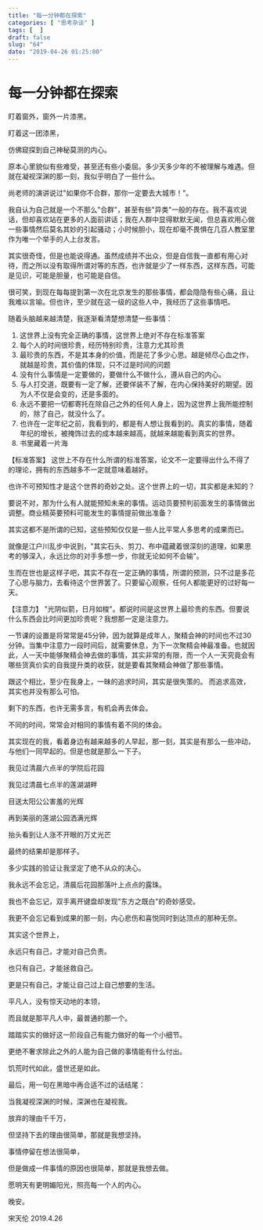 ```yaml
---
title: "每一分钟都在探索"
categories: [ "思考杂谈" ]
tags: [  ]
draft: false
slug: "64"
date: "2019-04-26 01:25:00"
---
```



# 每一分钟都在探索


盯着窗外，窗外一片漆黑。

盯着这一团漆黑，

仿佛窥探到自己神秘莫测的内心。

<!-- more -->

原本心里貌似有些难受，甚至还有些小委屈。多少天多少年的不被理解与难遇。但就在凝视深渊的那一刻，我似乎明白了一些什么。

尚老师的演讲说过"如果你不合群，那你一定要去大城市！"。

我自认为自己就是一个不那么"合群"，甚至有些"异类"一般的存在。我不喜欢说话，但却喜欢站在更多的人面前讲话；我在人群中显得默默无闻，但总喜欢用心做一些事情然后莫名其妙的引起骚动；小时候胆小，现在却毫不畏惧在几百人教室里作为唯一个举手的人上台发言。

其实很奇怪，但是也能说得通。虽然成绩并不出众，但是自信我一直都有用心对待，而之所以没有取得所谓对等的东西，也许就是少了一样东西，这样东西，可能是见识，可能是胆量，也可能是自信。

很可笑，到现在每每提到第一次在北京发生的那些事情，都会隐隐有些心痛，且让我难以言喻。但也许，至少就在这一级的这些人中，我经历了这些事情吧。



随着头脑越来越清楚，我逐渐看清楚想清楚一些事情：
1. 这世界上没有完全正确的事情，这世界上绝对不存在标准答案
2. 每个人的时间很珍贵，经历特别珍贵，注意力尤其珍贵
3. 最珍贵的东西，不是其本身的价值，而是花了多少心思。越是倾尽心血之作，就越是珍贵，其价值的体现，只不过是时间的问题
4. 没有什么事情是一定要做的，要做什么不做什么，遵从自己的内心。
5. 与人打交道，既要有一定了解，还要佯装不了解，在内心保持美好的期望。因为人不仅是会变的，还是多面的。
6. 永远不要把一切都寄托在除自己之外的任何人身上，因为这世界上我所能控制的，除了自己，就没什么了。
7. 也许在一定年纪之前，我看到的，都是有人想让我看到的。真实的事情，随着年纪的增长，被掩饰过去的成本越来越高，就越来越能看到真实的世界。
8. 书里藏着一片海

【标准答案】
这世上不存在什么所谓的标准答案，论文不一定要得出什么不得了的理论，拥有的东西越多不一定就意味着越好。

也许不可预知性才是这个世界的奇妙之处。这个世界上的一切，其实都是未知的？

要说不对，那为什么有人就能预知未来的事情。运动员要预判前面发生的事情做出调整。商业精英要预料可能发生的事情提前做出准备？

其实这都不是所谓的已知，这些预知仅仅是一些人比平常人多思考的成果而已。

就像是江户川乱步中说到，"其实石头、剪刀、布中蕴藏着很深刻的道理，如果思考的够深入，永远比你的对手多想一步，你就无论如何不会输"。

生而在世也是这样子吧，其实不存在一定正确的事情，所谓的预测，只不过是多花了心思与脑力，去看待这个世界罢了。只要留心观察，任何人都能更好的过好每一天。

【注意力】
"光阴似箭，日月如梭"。都说时间是这世界上最珍贵的东西。但要说什么东西会比时间更加珍贵呢？我想那一定是注意力。

一节课的设置是将常常是45分钟，因为就算是成年人，聚精会神的时间也不过30分钟。当集中注意力一段时间后，就需要休息，为下一次聚精会神最准备。也就因此，人一天中能够聚精会神去做的事情，其实非常的有限，而一个人一天究竟会有哪些货真价实的自我提升类的收获，就是要看其聚精会神做了那些事情。

跟这个相比，至少在我身上，一昧的追求时间，其实是很失策的。
而追求高效，其实也并没有那么可怕。

剩下的东西，也许无需多言，有机会再去体会。

不同的时间，常常会对相同的事情有着不同的体会。

其实现在的我，看着身边有越来越多的人早起，那一刻，其实是有那么一些冲动，与他们一同早起的。但是也就是那么一下子。

我见过清晨六点半的学院后花园

我见过清晨七点半的莲湖湖畔

目送太阳公公害羞的光辉

再到美丽的莲湖公园洒满光辉

抬头看到让人涨不开眼的万丈光芒

最终的结果却是那样子。

多少实践的验证让我坚定了绝不从众的决心。


我永远不会忘记，清晨后花园那落叶上点点的露珠。

我也不会忘记，双手离开键盘却发现"东方之既白"的奇妙感受。

我更不会忘记看到成果的那一刻，内心悲伤和喜悦同时到达顶点的那种无奈。

其实这个世界上，

永远只有自己，才能对自己负责。

也只有自己，才能拯救自己。

更是只有自己，才能让自己过上自己想要的生活。

平凡人，没有惊天动地的本领，

而且就是那平凡人中，最普通的那一个。

踏踏实实的做好这一阶段自己有能力做好的每一个小细节。

更绝不奢求除此之外的人能为自己做的事情能有什么付出。

饥荒时代如此，盛世还是如此。


最后，用一句在黑暗中再合适不过的话结尾：

当我凝视深渊的时候，深渊也在凝视我。


放弃的理由千千万，

但坚持下去的理由很简单，那就是我想坚持。

事情停留在想法很简单，

但是做成一件事情的原因也很简单，那就是我想去做。

愿明天有更明媚阳光，照亮每一个人的内心。

晚安。


宋天伦
2019.4.26




